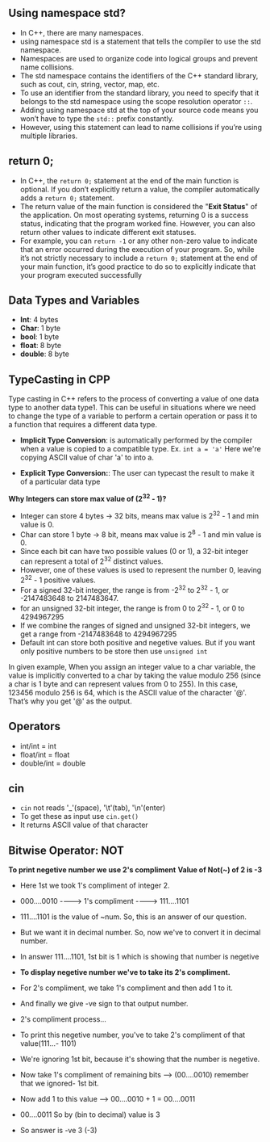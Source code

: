 ## Using namespace std?
- In C++, there are many namespaces.
- using namespace std is a statement that tells the compiler to use the std namespace.
- Namespaces are used to organize code into logical groups and prevent name collisions.
- The std namespace contains the identifiers of the C++ standard library, such as cout, cin, string, vector, map, etc.
- To use an identifier from the standard library, you need to specify that it belongs to the std namespace using the scope resolution operator `::`.
- Adding using namespace std at the top of your source code means you won’t have to type the `std::` prefix constantly.
- However, using this statement can lead to name collisions if you’re using multiple libraries.


## return 0;
- In C++, the `return 0;` statement at the end of the main function is optional. If you don’t explicitly return a value, the compiler automatically adds a `return 0;` statement. 
- The return value of the main function is considered the "**Exit Status**" of the application. On most operating systems, returning 0 is a success status, indicating that the program worked fine. However, you can also return other values to indicate different exit statuses. 
- For example, you can `return -1` or any other non-zero value to indicate that an error occurred during the execution of your program. So, while it’s not strictly necessary to include a `return 0;` statement at the end of your main function, it’s good practice to do so to explicitly indicate that your program executed successfully


## Data Types and Variables
- **Int**: 4 bytes
- **Char**: 1 byte
- **bool**: 1 byte
- **float**: 8 byte
- **double**: 8 byte


## TypeCasting in CPP
Type casting in C++ refers to the process of converting a value of one data type to another data type1. This can be useful in situations where we need to change the type of a variable to perform a certain operation or pass it to a function that requires a different data type.

- **Implicit Type Conversion**: is automatically performed by the compiler when a value is copied to a compatible type.
Ex. `int a = 'a'`
Here we're copying ASCII value of char 'a' to into a.

- **Explicit Type Conversion:**: The user can typecast the result to make it of a particular data type


**Why Integers can store max value of (2<sup>32</sup> - 1)?**
- Integer can store 4 bytes -> 32 bits, means max value is 2<sup>32</sup> - 1 and min value is 0.
- Char can store 1 byte -> 8 bit, means max value is 2<sup>8</sup> - 1 and min value is 0.
- Since each bit can have two possible values (0 or 1), a 32-bit integer can represent a total of 2<sup>32</sup> distinct values.
- However, one of these values is used to represent the number 0, leaving 2<sup>32</sup> - 1 positive values.
- For a signed 32-bit integer, the range is from -2<sup>32</sup> to 2<sup>32</sup> - 1, or -2147483648 to 2147483647.
- for an unsigned 32-bit integer, the range is from 0 to 2<sup>32</sup> - 1, or 0 to 4294967295
- If we combine the ranges of signed and unsigned 32-bit integers, we get a range from -2147483648 to 4294967295
- Default int can store both positive and negetive values. But if you want only positive numbers to be store then use `unsigned int`


In given example, When you assign an integer value to a char variable, the value is implicitly converted to a char by taking the value modulo 256 (since a char is 1 byte and can represent values from 0 to 255). In this case, 123456 modulo 256 is 64, which is the ASCII value of the character '@'. That’s why you get '@' as the output.


## Operators
- int/int = int
- float/int = float
- double/int = double


## cin
- `cin` not reads '_'(space), '\t'(tab), '\n'(enter)
- To get these as input use `cin.get()`
- It returns ASCII value of that character


## Bitwise Operator: NOT
**To print negetive number we use 2's compliment**
**Value of Not(~) of 2 is -3**

- Here 1st we took 1's compliment of integer 2.
- 000....0010 ----> 1's compliment ----> 111....1101
- 111....1101 is the value of ~num. So, this is an answer of our question.
- But we want it in decimal number. So, now we've to convert it in decimal number.

- In answer 111....1101, 1st bit is 1 which is showing that number is negetive
- **To display negetive number we've to take its 2's compliment.**
- For 2's compliment, we take 1's compliment and then add 1 to it.
- And finally we give -ve sign to that output number.

- 2's compliment process...
- To print this negetive number, you've to take 2's compliment of that value(111...- 1101)
- We're ignoring 1st bit, because it's showing that the number is negetive.
- Now take 1's compliment of remaining bits --> (00....0010) remember that we ignored- 1st bit.
- Now add 1 to this value --> 00....0010 + 1 = 00....0011
- 00....0011 So by (bin to decimal) value is 3
- So answer is -ve 3 (-3)